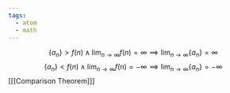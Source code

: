 ```yaml
---
tags:
  - atom
  - math
---
```

$$ \{a_n\} > f(n) \land \lim_{n\to\infty} f(n) = \infty \implies \lim_{n\to\infty} \{a_n\} = \infty $$
$$ \{a_n\} < f(n) \land \lim_{n\to\infty} f(n) = -\infty \implies \lim_{n\to\infty} \{a_n\} = -\infty $$
\[[[Comparison Theorem]]\]
